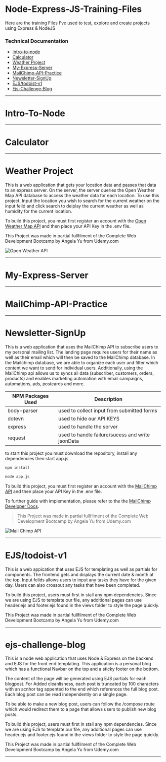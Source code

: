# Node-Express-JS-Training-Files
Here are the training Files I've used to test, explore and create projects using Express &amp; NodeJS

### Technical Documentation
- [Intro-to-node](https://github.com/Ken-Yokohama/Node-Express-JS-Training-Files#intro-to-node)
- [Calculator](https://github.com/Ken-Yokohama/Node-Express-JS-Training-Files#calculator)
- [Weather Project](https://github.com/Ken-Yokohama/Node-Express-JS-Training-Files#weather-project)
- [My-Express-Server](https://github.com/Ken-Yokohama/Node-Express-JS-Training-Files#my-express-server)
- [MailChimp-API-Practice](https://github.com/Ken-Yokohama/Node-Express-JS-Training-Files#mailchimp-api-practice)
- [Newsletter-SignUp](https://github.com/Ken-Yokohama/Node-Express-JS-Training-Files#newsletter-signup)
- [EJS/todoist-v1](https://github.com/Ken-Yokohama/Node-Express-JS-Training-Files#ejstodoist-v1)
- [Ejs-Challenge-Blog](https://github.com/Ken-Yokohama/Node-Express-JS-Training-Files#ejs-challenge-blog)


___
# Intro-To-Node
___
# Calculator
___
# Weather Project

This is a web application that gets your location data and passes that data to an express server. On the server, the server queries the Open Weather Map API database to access the weather data for each location. To use this project, Input the location you wish to search for the current weather on the input feild and click search to deiplay the current weather as well as humidity for the current location.

To build this project, you must first register an account with the [Open Weather Map API](https://openweathermap.org/) and then place your API Key in the .env file.

This Project was made in partial fullfilment of the Complete Web Development Bootcamp by Angela Yu from Udemy.com

![Open Weather API](https://blog.weatherapi.com/wp-content/uploads/2020/02/cropped-Asset-62-1.png)

___
# My-Express-Server
___
# MailChimp-API-Practice
___
# Newsletter-SignUp

This is a web application that uses the MailChimp API to subscribe users to my personal mailing list. The landing page requires users for their name as well as their email which will then be saved to the MailChimp database. In the Mailchimp database, we are able to organize each user and filter which content we want to send for individual users. Additionally, using the MailChimp api allows us to syncs all data (subscriber, customers, orders, products) and enables marketing automation with email campaigns, automations, ads, postcards and more.

| NPM Packages Used | Description                                      |
| ----------------- | ------------------------------------------------ |
| body-parser       | used to collect input from submitted forms       |
| dotevn            | used to hide our API KEYS                        |
| express           | used to handle the server                        |
| request           | used to handle failure/sucess and write jsonData |

to start this project you must download the repository, install any dependencies then start app.js

```bash
npm install

node app.js
```

To build this project, you must first register an account with the [MailChimp API](https://mailchimp.com/ "MailChimp API Home Page") and then place your API Key in the .env file. 

To further guide with implementation, please refer to the the [MailChimp Developer Docs](https://mailchimp.com/developer/ "MailChimp Developer Docs").

>This Project was made in partial fullfilment of the Complete Web Development Bootcamp by Angela Yu from Udemy.com

![Mail Chimp API](https://images.ctfassets.net/3g7s03pwyjhz/2IzXOYWCE0GGMMMcGaQGUa/417075681409c9f43a359a999498c71b/bigcartel_headerx2.png?q=75&w=998&fm=webp)
___
# EJS/todoist-v1

This is a web appication that uses EJS for templating as well as partials for components. The frontend gets and displays the current date & month at the top. Input feilds allows users to input any tasks they have for the given day. Users can also crossout any tasks that have been completed.

To build this project, users must first in stall any npm dependencies. Since we are using EJS to template our file, any additional pages can use header.ejs and footer.ejs found in the views folder to style the page quickly.

This Project was made in partial fullfilment of the Complete Web Development Bootcamp by Angela Yu from Udemy.com
___
# ejs-challenge-blog
This is a node web application that uses Node & Express on the backend and EJS for the front end templating. This application is a personal blog which has a functional Navbar on the top and a sticky footer on the bottom. 

The content of the page will be generated using EJS partials for each blogpost. For Added cleanlisness, each post is truncated by 100 characters with an acnhor tag appented to the end which references the full blog post. Each blog post can be read independently on a single page.

To be able to make a new blog post, users can follow the /compose route which would redirect them to a page that allows users to publish new blog posts. 

To build this project, users must first in stall any npm dependencies. Since we are using EJS to template our file, any additional pages can use header.ejs and footer.ejs found in the views folder to style the page quickly.

This Project was made in partial fullfilment of the Complete Web Development Bootcamp by Angela Yu from Udemy.com

___
